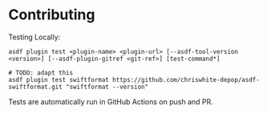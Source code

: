 # Contributing

Testing Locally:

```shell
asdf plugin test <plugin-name> <plugin-url> [--asdf-tool-version <version>] [--asdf-plugin-gitref <git-ref>] [test-command*]

# TODO: adapt this
asdf plugin test swiftformat https://github.com/chriswhite-depop/asdf-swiftformat.git "swiftformat --version"
```

Tests are automatically run in GitHub Actions on push and PR.
